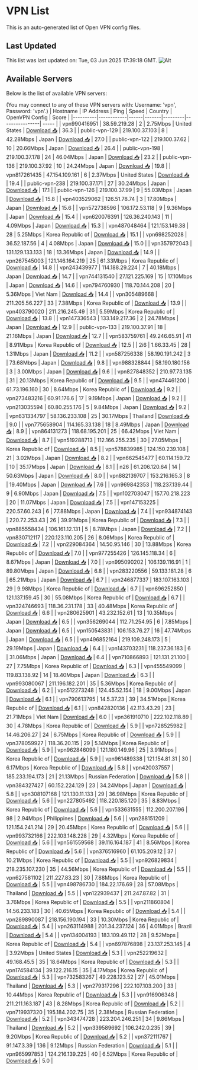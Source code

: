 # VPN List

This is an auto-generated list of Open VPN config files.

## Last Updated

This list was last updated on: Tue, 03 Jun 2025 17:39:18 GMT.
![Alt](https://repobeats.axiom.co/api/embed/186b98318ef1479477931607c1ad7d823f12451f.svg "Repobeats analytics image")

## Available Servers

Below is the list of available VPN servers:

(You may connect to any of these VPN servers with: Username: 'vpn', Password: 'vpn'.)
| Hostname | IP Address | Ping | Speed | Country | OpenVPN Config | Score |
|----------|------------|------|-------|---------|----------------| ----- |
| vpn990416951 | 38.59.219.28 | 2 | 2.75Mbps | United States | [Download 📥](./configs/server_0_US.ovpn) | 36.3 |
| public-vpn-129 | 219.100.37.103 | 8 | 42.28Mbps | Japan | [Download 📥](./configs/server_1_JP.ovpn) | 27.0 |
| public-vpn-122 | 219.100.37.62 | 10 | 20.66Mbps | Japan | [Download 📥](./configs/server_2_JP.ovpn) | 26.4 |
| public-vpn-198 | 219.100.37.178 | 24 | 46.04Mbps | Japan | [Download 📥](./configs/server_3_JP.ovpn) | 23.2 |
| public-vpn-136 | 219.100.37.92 | 10 | 24.24Mbps | Japan | [Download 📥](./configs/server_4_JP.ovpn) | 19.8 |
| vpn817261435 | 47.154.109.161 | 6 | 2.37Mbps | United States | [Download 📥](./configs/server_5_US.ovpn) | 19.4 |
| public-vpn-238 | 219.100.37.171 | 27 | 30.24Mbps | Japan | [Download 📥](./configs/server_6_JP.ovpn) | 17.1 |
| public-vpn-126 | 219.100.37.99 | 9 | 55.03Mbps | Japan | [Download 📥](./configs/server_7_JP.ovpn) | 15.8 |
| vpn403529062 | 126.51.78.74 | 3 | 17.80Mbps | Japan | [Download 📥](./configs/server_8_JP.ovpn) | 15.6 |
| vpn572738596 | 106.172.53.118 | 9 | 9.36Mbps | Japan | [Download 📥](./configs/server_9_JP.ovpn) | 15.4 |
| vpn620076391 | 126.36.240.143 | 11 | 4.09Mbps | Japan | [Download 📥](./configs/server_10_JP.ovpn) | 15.3 |
| vpn487048464 | 121.153.149.38 | 28 | 5.25Mbps | Korea Republic of | [Download 📥](./configs/server_11_KR.ovpn) | 15.1 |
| vpn698252028 | 36.52.187.56 | 4 | 4.08Mbps | Japan | [Download 📥](./configs/server_12_JP.ovpn) | 15.0 |
| vpn357972043 | 131.129.133.133 | 18 | 13.36Mbps | Japan | [Download 📥](./configs/server_13_JP.ovpn) | 14.9 |
| vpn267545003 | 121.146.164.219 | 25 | 61.33Mbps | Korea Republic of | [Download 📥](./configs/server_14_KR.ovpn) | 14.8 |
| vpn243439977 | 114.188.29.224 | 7 | 40.18Mbps | Japan | [Download 📥](./configs/server_15_JP.ovpn) | 14.7 |
| vpn744131540 | 27.121.225.169 | 15 | 17.10Mbps | Japan | [Download 📥](./configs/server_16_JP.ovpn) | 14.6 |
| vpn794760930 | 118.70.144.208 | 20 | 5.36Mbps | Viet Nam | [Download 📥](./configs/server_17_VN.ovpn) | 14.4 |
| vpn305489668 | 211.205.56.227 | 33 | 7.38Mbps | Korea Republic of | [Download 📥](./configs/server_18_KR.ovpn) | 13.9 |
| vpn403790020 | 211.216.245.49 | 31 | 5.59Mbps | Korea Republic of | [Download 📥](./configs/server_19_KR.ovpn) | 13.8 |
| vpn147336543 | 133.149.217.36 | 2 | 24.78Mbps | Japan | [Download 📥](./configs/server_20_JP.ovpn) | 12.9 |
| public-vpn-133 | 219.100.37.91 | 18 | 21.16Mbps | Japan | [Download 📥](./configs/server_21_JP.ovpn) | 12.7 |
| vpn583759761 | 49.246.65.91 | 41 | 8.91Mbps | Korea Republic of | [Download 📥](./configs/server_22_KR.ovpn) | 12.5 |
| 2i6 | 1.66.33.45 | 28 | 1.31Mbps | Japan | [Download 📥](./configs/server_23_JP.ovpn) | 11.2 |
| vpn587256338 | 58.190.191.242 | 3 | 73.68Mbps | Japan | [Download 📥](./configs/server_24_JP.ovpn) | 9.8 |
| vpn988328844 | 58.190.180.156 | 3 | 3.00Mbps | Japan | [Download 📥](./configs/server_25_JP.ovpn) | 9.6 |
| vpn827848352 | 210.97.73.135 | 31 | 20.13Mbps | Korea Republic of | [Download 📥](./configs/server_26_KR.ovpn) | 9.5 |
| vpn474461200 | 61.73.196.160 | 30 | 8.64Mbps | Korea Republic of | [Download 📥](./configs/server_27_KR.ovpn) | 9.2 |
| vpn273483216 | 60.91.176.6 | 17 | 9.19Mbps | Japan | [Download 📥](./configs/server_28_JP.ovpn) | 9.2 |
| vpn213035594 | 60.80.255.176 | 5 | 9.84Mbps | Japan | [Download 📥](./configs/server_29_JP.ovpn) | 9.2 |
| vpn631334797 | 58.136.233.108 | 25 | 30.17Mbps | Thailand | [Download 📥](./configs/server_30_TH.ovpn) | 9.0 |
| vpn775658904 | 114.165.33.138 | 18 | 8.49Mbps | Japan | [Download 📥](./configs/server_31_JP.ovpn) | 8.9 |
| vpn864131273 | 118.68.195.201 | 25 | 66.42Mbps | Viet Nam | [Download 📥](./configs/server_32_VN.ovpn) | 8.7 |
| vpn519288713 | 112.166.255.235 | 30 | 27.05Mbps | Korea Republic of | [Download 📥](./configs/server_33_KR.ovpn) | 8.5 |
| vpn578839985 | 124.150.239.108 | 21 | 3.02Mbps | Japan | [Download 📥](./configs/server_34_JP.ovpn) | 8.2 |
| vpn662545477 | 60.114.159.72 | 10 | 35.17Mbps | Japan | [Download 📥](./configs/server_35_JP.ovpn) | 8.1 |
| n26 | 61.206.120.64 | 14 | 50.63Mbps | Japan | [Download 📥](./configs/server_36_JP.ovpn) | 8.0 |
| vpn882139707 | 153.216.165.3 | 8 | 19.40Mbps | Japan | [Download 📥](./configs/server_37_JP.ovpn) | 7.6 |
| vpn969842353 | 118.237.139.44 | 9 | 6.90Mbps | Japan | [Download 📥](./configs/server_38_JP.ovpn) | 7.5 |
| vpn102703047 | 157.70.218.223 | 20 | 11.07Mbps | Japan | [Download 📥](./configs/server_39_JP.ovpn) | 7.5 |
| vpn147153225 | 220.57.60.243 | 6 | 77.88Mbps | Japan | [Download 📥](./configs/server_40_JP.ovpn) | 7.4 |
| vpn934874143 | 220.72.253.43 | 26 | 39.91Mbps | Korea Republic of | [Download 📥](./configs/server_41_KR.ovpn) | 7.3 |
| vpn885558434 | 106.161.12.131 | 5 | 8.78Mbps | Japan | [Download 📥](./configs/server_42_JP.ovpn) | 7.2 |
| vpn830712117 | 220.123.110.205 | 26 | 8.06Mbps | Korea Republic of | [Download 📥](./configs/server_43_KR.ovpn) | 7.2 |
| vpn229084364 | 14.50.95.146 | 30 | 13.88Mbps | Korea Republic of | [Download 📥](./configs/server_44_KR.ovpn) | 7.0 |
| vpn977255426 | 126.145.118.34 | 6 | 8.67Mbps | Japan | [Download 📥](./configs/server_45_JP.ovpn) | 7.0 |
| vpn995090202 | 106.139.116.91 | 1 | 89.80Mbps | Japan | [Download 📥](./configs/server_46_JP.ovpn) | 6.8 |
| vpn283220556 | 59.133.181.28 | 6 | 65.21Mbps | Japan | [Download 📥](./configs/server_47_JP.ovpn) | 6.7 |
| vpn246877337 | 183.107.163.103 | 29 | 9.98Mbps | Korea Republic of | [Download 📥](./configs/server_48_KR.ovpn) | 6.7 |
| vpn696252850 | 121.137.159.45 | 30 | 55.08Mbps | Korea Republic of | [Download 📥](./configs/server_49_KR.ovpn) | 6.7 |
| vpn324746693 | 118.36.231.178 | 33 | 40.48Mbps | Korea Republic of | [Download 📥](./configs/server_50_KR.ovpn) | 6.6 |
| vpn280625901 | 43.232.152.61 | 13 | 10.35Mbps | Japan | [Download 📥](./configs/server_51_JP.ovpn) | 6.5 |
| vpn356269044 | 112.71.254.95 | 6 | 7.85Mbps | Japan | [Download 📥](./configs/server_52_JP.ovpn) | 6.5 |
| vpn150543831 | 106.153.76.27 | 16 | 47.74Mbps | Japan | [Download 📥](./configs/server_53_JP.ovpn) | 6.5 |
| vpn496852164 | 219.109.248.173 | 5 | 29.19Mbps | Japan | [Download 📥](./configs/server_54_JP.ovpn) | 6.4 |
| vpn143703231 | 118.237.36.183 | 6 | 31.06Mbps | Japan | [Download 📥](./configs/server_55_JP.ovpn) | 6.4 |
| vpn710866893 | 121.131.21.100 | 27 | 7.75Mbps | Korea Republic of | [Download 📥](./configs/server_56_KR.ovpn) | 6.3 |
| vpn455549099 | 119.83.138.92 | 14 | 18.40Mbps | Japan | [Download 📥](./configs/server_57_JP.ovpn) | 6.3 |
| vpn993080067 | 211.196.182.201 | 35 | 5.36Mbps | Korea Republic of | [Download 📥](./configs/server_58_KR.ovpn) | 6.2 |
| vpn512273248 | 124.45.52.154 | 18 | 9.00Mbps | Japan | [Download 📥](./configs/server_59_JP.ovpn) | 6.1 |
| vpn790613795 | 14.5.37.23 | 39 | 34.51Mbps | Korea Republic of | [Download 📥](./configs/server_60_KR.ovpn) | 6.1 |
| vpn842820136 | 42.113.43.29 | 23 | 21.71Mbps | Viet Nam | [Download 📥](./configs/server_61_VN.ovpn) | 6.0 |
| vpn361910710 | 222.102.118.89 | 30 | 4.78Mbps | Korea Republic of | [Download 📥](./configs/server_62_KR.ovpn) | 5.9 |
| vpn728525982 | 14.46.206.27 | 24 | 6.75Mbps | Korea Republic of | [Download 📥](./configs/server_63_KR.ovpn) | 5.9 |
| vpn378059927 | 118.36.20.115 | 29 | 5.14Mbps | Korea Republic of | [Download 📥](./configs/server_64_KR.ovpn) | 5.9 |
| vpn962846099 | 121.180.149.96 | 25 | 3.91Mbps | Korea Republic of | [Download 📥](./configs/server_65_KR.ovpn) | 5.9 |
| vpn961489338 | 121.154.81.31 | 30 | 6.17Mbps | Korea Republic of | [Download 📥](./configs/server_66_KR.ovpn) | 5.8 |
| vpn420037557 | 185.233.194.173 | 21 | 21.13Mbps | Russian Federation | [Download 📥](./configs/server_67_RU.ovpn) | 5.8 |
| vpn384327427 | 60.152.224.129 | 23 | 34.24Mbps | Japan | [Download 📥](./configs/server_68_JP.ovpn) | 5.8 |
| vpn308107168 | 121.130.11.133 | 29 | 36.98Mbps | Korea Republic of | [Download 📥](./configs/server_69_KR.ovpn) | 5.6 |
| vpn227805492 | 118.220.185.120 | 35 | 8.83Mbps | Korea Republic of | [Download 📥](./configs/server_70_KR.ovpn) | 5.6 |
| vpn533631555 | 112.200.207.196 | 98 | 2.94Mbps | Philippines | [Download 📥](./configs/server_71_PH.ovpn) | 5.6 |
| vpn288151209 | 121.154.241.214 | 29 | 20.45Mbps | Korea Republic of | [Download 📥](./configs/server_72_KR.ovpn) | 5.6 |
| vpn993732166 | 222.103.148.228 | 29 | 4.32Mbps | Korea Republic of | [Download 📥](./configs/server_73_KR.ovpn) | 5.6 |
| vpn561559568 | 39.116.164.187 | 41 | 8.56Mbps | Korea Republic of | [Download 📥](./configs/server_74_KR.ovpn) | 5.6 |
| vpn376516960 | 61.105.209.12 | 37 | 10.21Mbps | Korea Republic of | [Download 📥](./configs/server_75_KR.ovpn) | 5.5 |
| vpn926829834 | 218.235.107.230 | 35 | 44.56Mbps | Korea Republic of | [Download 📥](./configs/server_76_KR.ovpn) | 5.5 |
| vpn627581102 | 211.227.83.23 | 30 | 7.88Mbps | Korea Republic of | [Download 📥](./configs/server_77_KR.ovpn) | 5.5 |
| vpn498786730 | 184.22.176.69 | 28 | 57.08Mbps | Thailand | [Download 📥](./configs/server_78_TH.ovpn) | 5.5 |
| vpn122939437 | 211.247.87.82 | 31 | 3.76Mbps | Korea Republic of | [Download 📥](./configs/server_79_KR.ovpn) | 5.5 |
| vpn211860804 | 14.56.233.183 | 30 | 40.65Mbps | Korea Republic of | [Download 📥](./configs/server_80_KR.ovpn) | 5.4 |
| vpn289890087 | 218.156.190.194 | 33 | 10.30Mbps | Korea Republic of | [Download 📥](./configs/server_81_KR.ovpn) | 5.4 |
| vpn263114988 | 201.34.237.124 | 36 | 4.01Mbps | Brazil | [Download 📥](./configs/server_82_BR.ovpn) | 5.4 |
| vpn134004193 | 183.109.49.112 | 28 | 9.52Mbps | Korea Republic of | [Download 📥](./configs/server_83_KR.ovpn) | 5.4 |
| vpn697876898 | 23.137.253.145 | 4 | 3.92Mbps | United States | [Download 📥](./configs/server_84_US.ovpn) | 5.3 |
| vpn252219632 | 49.168.45.5 | 35 | 18.64Mbps | Korea Republic of | [Download 📥](./configs/server_85_KR.ovpn) | 5.3 |
| vpn174584134 | 39.122.216.15 | 35 | 4.17Mbps | Korea Republic of | [Download 📥](./configs/server_86_KR.ovpn) | 5.3 |
| vpn732583267 | 49.228.123.52 | 27 | 45.01Mbps | Thailand | [Download 📥](./configs/server_87_TH.ovpn) | 5.3 |
| vpn279317296 | 222.107.103.200 | 33 | 10.44Mbps | Korea Republic of | [Download 📥](./configs/server_88_KR.ovpn) | 5.3 |
| vpn916906348 | 211.211.163.187 | 43 | 8.28Mbps | Korea Republic of | [Download 📥](./configs/server_89_KR.ovpn) | 5.2 |
| vpn719937320 | 195.184.202.75 | 35 | 2.38Mbps | Russian Federation | [Download 📥](./configs/server_90_RU.ovpn) | 5.2 |
| vpn343474728 | 223.204.246.251 | 34 | 9.86Mbps | Thailand | [Download 📥](./configs/server_91_TH.ovpn) | 5.2 |
| vpn339589692 | 106.242.0.235 | 39 | 9.20Mbps | Korea Republic of | [Download 📥](./configs/server_92_KR.ovpn) | 5.2 |
| vpn372111767 | 91.147.3.39 | 136 | 9.12Mbps | Russian Federation | [Download 📥](./configs/server_93_RU.ovpn) | 5.1 |
| vpn965997853 | 124.216.139.225 | 40 | 6.52Mbps | Korea Republic of | [Download 📥](./configs/server_94_KR.ovpn) | 5.0 |
